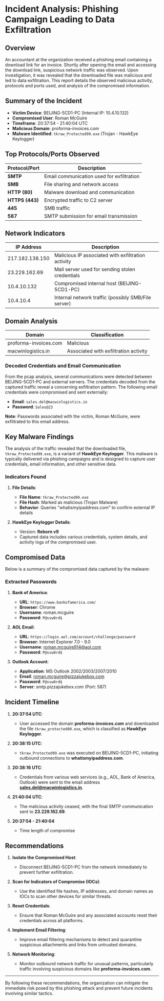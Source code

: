 # Incident Analysis: Phishing Campaign Leading to Data Exfiltration

## Overview

An accountant at the organization received a phishing email containing a download link for an invoice. Shortly after opening the email and accessing the download link, suspicious network traffic was observed. Upon investigation, it was revealed that the downloaded file was malicious and led to data exfiltration. This report details the observed malicious activity, protocols and ports used, and analysis of the compromised information.

## Summary of the Incident

- **Victim Device**: BEIJING-5CD1-PC (Internal IP: 10.4.10.132)
- **Compromised User**: Roman McGuire
- **Timeframe**: 20:37:54 - 21:40:04 UTC
- **Malicious Domain**: proforma-invoices.com
- **Malware Identified**: `tkraw_Protected99.exe` (Trojan - HawkEye Keylogger)

## Top Protocols/Ports Observed

| Protocol/Port   | Description                      |
| --------------- | -------------------------------- |
| **SMTP**        | Email communication used for exfiltration |
| **SMB**         | File sharing and network access  |
| **HTTP (80)**   | Malware download and communication |
| **HTTPS (443)** | Encrypted traffic to C2 server   |
| **445**         | SMB traffic                      |
| **587**         | SMTP submission for email transmission |

## Network Indicators

| IP Address       | Description                                 |
| ---------------- | ------------------------------------------- |
| 217.182.138.150  | Malicious IP associated with exfiltration activity |
| 23.229.162.69    | Mail server used for sending stolen credentials |
| 10.4.10.132      | Compromised internal host (BEIJING-5CD1-PC) |
| 10.4.10.4        | Internal network traffic (possibly SMB/File server) |

## Domain Analysis

| Domain                  | Classification  |
| ----------------------- | --------------- |
| proforma-invoices.com   | Malicious       |
| macwinlogistics.in      | Associated with exfiltration activity |

### Decoded Credentials and Email Communication

From the pcap analysis, several communications were detected between BEIJING-5CD1-PC and external servers. The credentials decoded from the captured traffic reveal a concerning exfiltration pattern. The following email credentials were compromised and sent externally:

- **Email**: `sales.del@macwinlogistics.in`
- **Password**: `Sales@23`

**Note**: Passwords associated with the victim, Roman McGuire, were exfiltrated to this email address.

## Key Malware Findings

The analysis of the traffic revealed that the downloaded file, `tkraw_Protected99.exe`, is a variant of **HawkEye Keylogger**. This malware is typically delivered via phishing campaigns and is designed to capture user credentials, email information, and other sensitive data. 

### Indicators Found

1. **File Details**:
   - **File Name**: `tkraw_Protected99.exe`
   - **File Hash**: Marked as malicious (Trojan Malware)
   - **Behavior**: Queries "whatismyipaddress.com" to confirm external IP details

2. **HawkEye Keylogger Details**:
   - Version: **Reborn v9**
   - Captured data includes various credentials, system details, and activity logs of the compromised user.

## Compromised Data

Below is a summary of the compromised data captured by the malware:

### Extracted Passwords

1. **Bank of America**:
   - **URL**: `https://www.bankofamerica.com/`
   - **Browser**: Chrome
   - **Username**: roman.mcguire
   - **Password**: `P@ssw0rd$`

2. **AOL Email**:
   - **URL**: `https://login.aol.com/account/challenge/password`
   - **Browser**: Internet Explorer 7.0 - 9.0
   - **Username**: roman.mcguire914@aol.com
   - **Password**: `P@ssw0rd$`

3. **Outlook Account**:
   - **Application**: MS Outlook 2002/2003/2007/2010
   - **Email**: roman.mcguire@pizzajukebox.com
   - **Password**: `P@ssw0rd$`
   - **Server**: smtp.pizzajukebox.com (Port: 587)

## Incident Timeline

1. **20:37:54 UTC**:
   - User accessed the domain **proforma-invoices.com** and downloaded the file `tkraw_protected00.exe`, which is classified as **HawkEye Keylogger**.
   
2. **20:38:15 UTC**:
   - `tkraw_Protected99.exe` was executed on BEIJING-5CD1-PC, initiating outbound connections to **whatismyipaddress.com**.
   
4. **20:38:16 UTC**:
   - Credentials from various web services (e.g., AOL, Bank of America, Outlook) were sent to the email address **sales.del@macwinlogistics.in**.

5. **21:40:04 UTC**:
   - The malicious activity ceased, with the final SMTP communication sent to **23.229.162.69**.
  
6. **20:37:54 - 21:40:04**
   - Time length of compromise

## Recommendations

1. **Isolate the Compromised Host**:
   - Disconnect BEIJING-5CD1-PC from the network immediately to prevent further exfiltration.

2. **Scan for Indicators of Compromise (IOCs)**:
   - Use the identified file hashes, IP addresses, and domain names as IOCs to scan other devices for similar threats.

3. **Reset Credentials**:
   - Ensure that Roman McGuire and any associated accounts reset their credentials across all platforms.

4. **Implement Email Filtering**:
   - Improve email filtering mechanisms to detect and quarantine suspicious attachments and links from untrusted domains.

5. **Network Monitoring**:
   - Monitor outbound network traffic for unusual patterns, particularly traffic involving suspicious domains like **proforma-invoices.com**.

---

By following these recommendations, the organization can mitigate the immediate risk posed by this phishing attack and prevent future incidents involving similar tactics.
